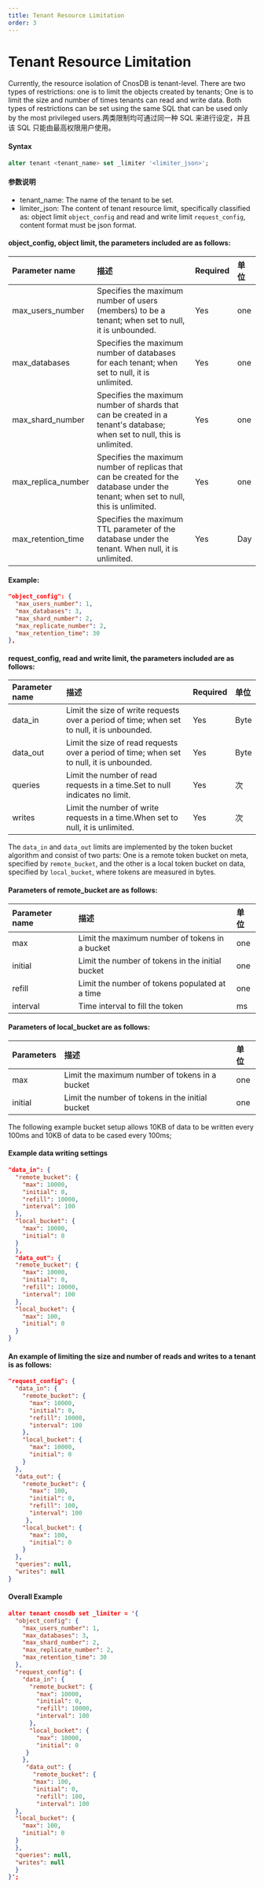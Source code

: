 ```yaml
---
title: Tenant Resource Limitation
order: 3
---
```


# Tenant Resource Limitation

Currently, the resource isolation of CnosDB is tenant-level. There are two types of restrictions: one is to limit the objects created by tenants; One is to limit the size and number of times tenants can read and write data. Both types of restrictions can be set using the same SQL that can be used only by the most privileged users.两类限制均可通过同一种 SQL 来进行设定，并且该 SQL 只能由最高权限用户使用。

#### Syntax

```sql
alter tenant <tenant_name> set _limiter '<limiter_json>';
```

#### 参数说明

- tenant_name: The name of the tenant to be set.
- limiter_json: The content of tenant resource limit, specifically classified as: object limit `object_config` and read and write limit `request_config`, content format must be json format.

#### object_config, object limit, the parameters included are as follows:

| Parameter name                                               | 描述                                                                                                                                   | Required | 单位  |
| :----------------------------------------------------------- | :----------------------------------------------------------------------------------------------------------------------------------- | :------- | :-- |
| max_users_number   | Specifies the maximum number of users (members) to be a tenant; when set to null, it is unbounded.                | Yes      | one |
| max_databases                           | Specifies the maximum number of databases for each tenant; when set to null, it is unlimited.                                        | Yes      | one |
| max_shard_number   | Specifies the maximum number of shards that can be created in a tenant's database; when set to null, this is unlimited.              | Yes      | one |
| max_replica_number | Specifies the maximum number of replicas that can be created for the database under the tenant; when set to null, this is unlimited. | Yes      | one |
| max_retention_time | Specifies the maximum TTL parameter of the database under the tenant. When null, it is unlimited.                                    | Yes      | Day |

#### Example:

```json
"object_config": {
  "max_users_number": 1,
  "max_databases": 3,
  "max_shard_number": 2,
  "max_replicate_number": 2,
  "max_retention_time": 30
},
```

#### request_config, read and write limit, the parameters included are as follows:

| Parameter name                | 描述                                                                                         | Required | 单位   |
| :---------------------------- | :----------------------------------------------------------------------------------------- | :------- | :--- |
| data_in  | Limit the size of write requests over a period of time; when set to null, it is unbounded. | Yes      | Byte |
| data_out | Limit the size of read requests over a period of time; when set to null, it is unbounded.  | Yes      | Byte |
| queries                       | Limit the number of read requests in a time.Set to null indicates no limit.                | Yes      | 次    |
| writes                        | Limit the number of write requests in a time.When set to null, it is unlimited.            | Yes      | 次    |

The `data_in` and `data_out` limits are implemented by the token bucket algorithm and consist of two parts: One is a remote token bucket on meta, specified by `remote_bucket`, and the other is a local token bucket on data, specified by `local_bucket`, where tokens are measured in bytes.

#### Parameters of remote_bucket are as follows:

| Parameter name | 描述                                               | 单位  |
| :------------- | :----------------------------------------------- | :-- |
| max            | Limit the maximum number of tokens in a bucket   | one |
| initial        | Limit the number of tokens in the initial bucket | one |
| refill         | Limit the number of tokens populated at a time   | one |
| interval       | Time interval to fill the token                  | ms  |

#### Parameters of local_bucket are as follows:

| Parameters | 描述                                               | 单位  |
| :--------- | :----------------------------------------------- | :-- |
| max        | Limit the maximum number of tokens in a bucket   | one |
| initial    | Limit the number of tokens in the initial bucket | one |

The following example bucket setup allows 10KB of data to be written every 100ms and 10KB of data to be cased every 100ms;

#### Example data writing settings

```json
"data_in": {
  "remote_bucket": {
    "max": 10000,
    "initial": 0,
    "refill": 10000,
    "interval": 100
  },
  "local_bucket": {
    "max": 10000,
    "initial": 0
  }
  },
  "data_out": {
  "remote_bucket": {
    "max": 10000,
    "initial": 0,
    "refill": 10000,
    "interval": 100
  },
  "local_bucket": {
    "max": 100,
    "initial": 0
  }
}
```

#### An example of limiting the size and number of reads and writes to a tenant is as follows:

```json
"request_config": {
  "data_in": {
    "remote_bucket": {
      "max": 10000,
      "initial": 0,
      "refill": 10000,
      "interval": 100
    },
    "local_bucket": {
      "max": 10000,
      "initial": 0
    }
  },
  "data_out": {
    "remote_bucket": {
      "max": 100,
      "initial": 0,
      "refill": 100,
      "interval": 100
     },
    "local_bucket": {
      "max": 100,
      "initial": 0
    }
  },
  "queries": null,
  "writes": null
}
```

#### Overall Example

```json
alter tenant cnosdb set _limiter = '{
  "object_config": {
    "max_users_number": 1,
    "max_databases": 3,
    "max_shard_number": 2,
    "max_replicate_number": 2,
    "max_retention_time": 30
  },
  "request_config": {
    "data_in": {
      "remote_bucket": {
        "max": 10000,
        "initial": 0,
        "refill": 10000,
        "interval": 100
      },
      "local_bucket": {
        "max": 10000,
        "initial": 0
     }
    },
     "data_out": {
       "remote_bucket": {
       "max": 100,
       "initial": 0,
        "refill": 100,
        "interval": 100
  },
  "local_bucket": {
    "max": 100,
    "initial": 0
  }
  },
  "queries": null,
  "writes": null
  }
}';
```
